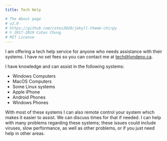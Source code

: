 ```yaml
---
title: Tech Help

# The About page
# v2.0
# https://github.com/cotes2020/jekyll-theme-chirpy
# © 2017-2019 Cotes Chung
# MIT License
---
```


I am offering a tech help service for anyone who needs assistance with their systems. I have no set fees so you can contact me at [tech@lyndeno.ca](mailto:tech@lyndeno.ca).

I have knowledge and can assist in the following systems:

- Windows Computers
- MacOS Computers
- Some Linux systems
- Apple iPhone
- Android Phones
- Windows Phones

With most of these systems I can also remote control your system which makes it easier to assist. We can discuss times for that if needed. I can help with many problems regarding these systems; these issues could include viruses, slow performance, as well as other problems, or if you just need help in other areas.
